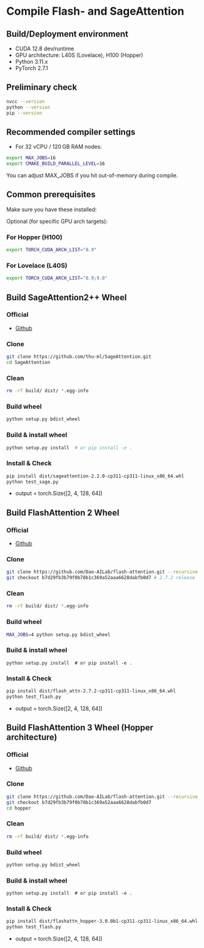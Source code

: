 # Compile Flash- and SageAttention

## Build/Deployment environment

- CUDA 12.8 dev/runtime
- GPU architecture: L40S (Lovelace), H100 (Hopper)
- Python 3.11.x
- PyTorch 2.7.1

## Preliminary check

```bash
nvcc --version
python --version
pip --version
```

## Recommended compiler settings

- For 32 vCPU / 120 GB RAM nodes:

```bash
export MAX_JOBS=16
export CMAKE_BUILD_PARALLEL_LEVEL=16
```

You can adjust MAX_JOBS if you hit out-of-memory during compile.

## Common prerequisites

Make sure you have these installed:

Optional (for specific GPU arch targets):

### For Hopper (H100)

```bash
export TORCH_CUDA_ARCH_LIST="8.9"
```

### For Lovelace (L40S)

```bash
export TORCH_CUDA_ARCH_LIST="8.9;9.0"
```

## Build SageAttention2++ Wheel

### Official

- [Github](https://github.com/thu-ml/SageAttention)

### Clone

```bash
git clone https://github.com/thu-ml/SageAttention.git
cd SageAttention
```

### Clean

```bash
rm -rf build/ dist/ *.egg-info
```

### Build wheel

```bash
python setup.py bdist_wheel
```

### Build & install wheel

```bash
python setup.py install  # or pip install -e .
```

### Install & Check

```bash
pip install dist/sageattention-2.2.0-cp311-cp311-linux_x86_64.whl
python test_sage.py
```

- output = torch.Size([2, 4, 128, 64])

## Build FlashAttention 2 Wheel

### Official

- [Github](https://github.com/thu-ml/SageAttention)


### Clone

```bash
git clone https://github.com/Dao-AILab/flash-attention.git --recursive
git checkout b7d29fb3b79f0b78b1c369a52aaa6628dabfb0d7 # 2.7.2 release
```

### Clean

```bash
rm -rf build/ dist/ *.egg-info
```

### Build wheel

```bash
MAX_JOBS=4 python setup.py bdist_wheel
```

### Build & install wheel

```
python setup.py install  # or pip install -e .
```

### Install & Check

```bash
pip install dist/flash_attn-2.7.2-cp311-cp311-linux_x86_64.whl
python test_flash.py
```

- output = torch.Size([2, 4, 128, 64])

## Build FlashAttention 3 Wheel (Hopper architecture)

### Official

- [Github](https://github.com/thu-ml/SageAttention)

### Clone

```bash
git clone https://github.com/Dao-AILab/flash-attention.git --recursive
git checkout b7d29fb3b79f0b78b1c369a52aaa6628dabfb0d7
cd hopper
```

### Clean

```bash
rm -rf build/ dist/ *.egg-info
```

### Build wheel

```bash
python setup.py bdist_wheel
```

### Build & install wheel

```
python setup.py install  # or pip install -e .
```

### Install & Check

```bash
pip install dist/flashattn_hopper-3.0.0b1-cp311-cp311-linux_x86_64.whl
python test_flash.py
```

- output = torch.Size([2, 4, 128, 64])
